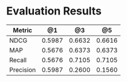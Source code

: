 # Evaluation Results

| Metric    | @1     | @3     | @5     |
| --------- | ------ | ------ | ------ |
| NDCG      | 0.5987 | 0.6632 | 0.6616 |
| MAP       | 0.5676 | 0.6373 | 0.6373 |
| Recall    | 0.5676 | 0.7105 | 0.7105 |
| Precision | 0.5987 | 0.2600 | 0.1560 |
